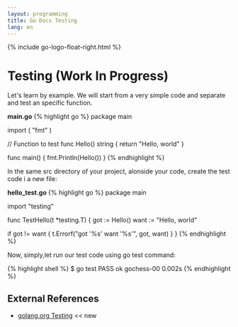 ```yaml
---
layout: programming
title: Go Docs Testing
lang: en
---
```

{% include go-logo-float-right.html %}

# Testing (Work In Progress)

Let's learn by example. 
We will start from a very simple code and separate and test an specific function.

**main.go**
{% highlight go %}
package main

import (
   "fmt"
)

// Function to test
func Hello() string {
  return "Hello, world"
}

func main() {
  fmt.Println(Hello())
}
{% endhighlight %}

In the same src directory of your project, alonside your code, create the test code i a new file:

**hello_test.go**
{% highlight go %}
package main

import "testing"

func TestHello(t *testing.T) {
  got := Hello()
  want := "Hello, world"

  if got != want {
    t.Errorf("got '%s' want '%s'", got, want)
  }
}
{% endhighlight %}

Now, simply,let run our test code using go test command:

{% highlight shell %}
$ go test
PASS
ok      gochess-00      0.002s
{% endhighlight %}

## External References

* [golang.org Testing](https://golang.org/pkg/testing/) <span class="badge badge-primary"><< new</span>
